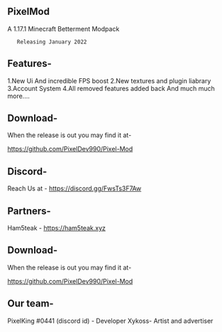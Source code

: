 ## PixelMod
A 1.17.1 Minecraft Betterment Modpack
       
       Releasing January 2022

## Features-
1.New Ui And incredible FPS boost
2.New textures and plugin liabrary
3.Account System
4.All removed features added back
And much much more....

## Download-

When the release is out you may find it at-

https://github.com/PixelDev990/Pixel-Mod

## Discord-

Reach Us at - https://discord.gg/FwsTs3F7Aw

## Partners-

Ham5teak - https://ham5teak.xyz

## Download-

When the release is out you may find it at-

https://github.com/PixelDev990/Pixel-Mod

## Our team-

PixelKing #0441 (discord id) - Developer
Xykoss- Artist and advertiser

